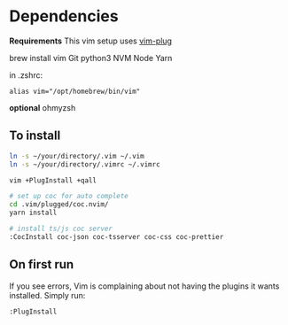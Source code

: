 # Dependencies

**Requirements**
This vim setup uses [vim-plug](https://github.com/junegunn/vim-plug)

brew install vim
Git
python3
NVM
Node
Yarn

in .zshrc:
```
alias vim="/opt/homebrew/bin/vim"
```

**optional**
ohmyzsh

## To install

```sh
ln -s ~/your/directory/.vim ~/.vim
ln -s ~/your/directory/.vimrc ~/.vimrc

vim +PlugInstall +qall

# set up coc for auto complete
cd .vim/plugged/coc.nvim/
yarn install

# install ts/js coc server
:CocInstall coc-json coc-tsserver coc-css coc-prettier
```

## On first run

If you see errors, Vim is complaining about not having the plugins it wants installed. Simply run:

    :PlugInstall
